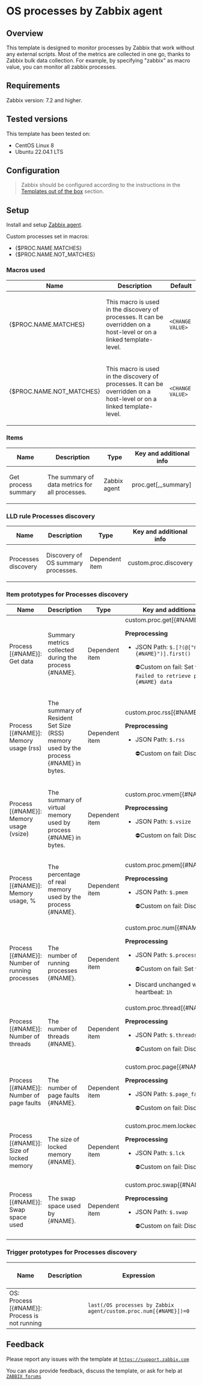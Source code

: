 
# OS processes by Zabbix agent

## Overview

This template is designed to monitor processes by Zabbix that work without any external scripts.
Most of the metrics are collected in one go, thanks to Zabbix bulk data collection.
For example, by specifying "zabbix" as macro value, you can monitor all zabbix processes.

## Requirements

Zabbix version: 7.2 and higher.

## Tested versions

This template has been tested on:
- CentOS Linux 8
- Ubuntu 22.04.1 LTS

## Configuration

> Zabbix should be configured according to the instructions in the [Templates out of the box](https://www.zabbix.com/documentation/7.2/manual/config/templates_out_of_the_box) section.

## Setup

Install and setup [Zabbix agent](https://www.zabbix.com/documentation/7.2/manual/installation/install_from_packages).

Custom processes set in macros:

- {$PROC.NAME.MATCHES}
- {$PROC.NAME.NOT_MATCHES}

### Macros used

|Name|Description|Default|
|----|-----------|-------|
|{$PROC.NAME.MATCHES}|<p>This macro is used in the discovery of processes. It can be overridden on a host-level or on a linked template-level.</p>|`<CHANGE VALUE>`|
|{$PROC.NAME.NOT_MATCHES}|<p>This macro is used in the discovery of processes. It can be overridden on a host-level or on a linked template-level.</p>|`<CHANGE VALUE>`|

### Items

|Name|Description|Type|Key and additional info|
|----|-----------|----|-----------------------|
|Get process summary|<p>The summary of data metrics for all processes.</p>|Zabbix agent|proc.get[,,,summary]|

### LLD rule Processes discovery

|Name|Description|Type|Key and additional info|
|----|-----------|----|-----------------------|
|Processes discovery|<p>Discovery of OS summary processes.</p>|Dependent item|custom.proc.discovery|

### Item prototypes for Processes discovery

|Name|Description|Type|Key and additional info|
|----|-----------|----|-----------------------|
|Process [{#NAME}]: Get data|<p>Summary metrics collected during the process {#NAME}.</p>|Dependent item|custom.proc.get[{#NAME}]<p>**Preprocessing**</p><ul><li><p>JSON Path: `$.[?(@["name"]=="{#NAME}")].first()`</p><p>⛔️Custom on fail: Set value to: `Failed to retrieve process {#NAME} data`</p></li></ul>|
|Process [{#NAME}]: Memory usage (rss)|<p>The summary of Resident Set Size (RSS) memory used by the process {#NAME} in bytes.</p>|Dependent item|custom.proc.rss[{#NAME}]<p>**Preprocessing**</p><ul><li><p>JSON Path: `$.rss`</p><p>⛔️Custom on fail: Discard value</p></li></ul>|
|Process [{#NAME}]: Memory usage (vsize)|<p>The summary of virtual memory used by process {#NAME} in bytes.</p>|Dependent item|custom.proc.vmem[{#NAME}]<p>**Preprocessing**</p><ul><li><p>JSON Path: `$.vsize`</p><p>⛔️Custom on fail: Discard value</p></li></ul>|
|Process [{#NAME}]: Memory usage, %|<p>The percentage of real memory used by the process {#NAME}.</p>|Dependent item|custom.proc.pmem[{#NAME}]<p>**Preprocessing**</p><ul><li><p>JSON Path: `$.pmem`</p><p>⛔️Custom on fail: Discard value</p></li></ul>|
|Process [{#NAME}]: Number of running processes|<p>The number of running processes {#NAME}.</p>|Dependent item|custom.proc.num[{#NAME}]<p>**Preprocessing**</p><ul><li><p>JSON Path: `$.processes`</p><p>⛔️Custom on fail: Set value to: `0`</p></li><li><p>Discard unchanged with heartbeat: `1h`</p></li></ul>|
|Process [{#NAME}]: Number of threads|<p>The number of threads {#NAME}.</p>|Dependent item|custom.proc.thread[{#NAME}]<p>**Preprocessing**</p><ul><li><p>JSON Path: `$.threads`</p><p>⛔️Custom on fail: Discard value</p></li></ul>|
|Process [{#NAME}]: Number of page faults|<p>The number of page faults {#NAME}.</p>|Dependent item|custom.proc.page[{#NAME}]<p>**Preprocessing**</p><ul><li><p>JSON Path: `$.page_faults`</p><p>⛔️Custom on fail: Discard value</p></li></ul>|
|Process [{#NAME}]: Size of locked memory|<p>The size of locked memory {#NAME}.</p>|Dependent item|custom.proc.mem.locked[{#NAME}]<p>**Preprocessing**</p><ul><li><p>JSON Path: `$.lck`</p><p>⛔️Custom on fail: Discard value</p></li></ul>|
|Process [{#NAME}]: Swap space used|<p>The swap space used by {#NAME}.</p>|Dependent item|custom.proc.swap[{#NAME}]<p>**Preprocessing**</p><ul><li><p>JSON Path: `$.swap`</p><p>⛔️Custom on fail: Discard value</p></li></ul>|

### Trigger prototypes for Processes discovery

|Name|Description|Expression|Severity|Dependencies and additional info|
|----|-----------|----------|--------|--------------------------------|
|OS: Process [{#NAME}]: Process is not running||`last(/OS processes by Zabbix agent/custom.proc.num[{#NAME}])=0`|High|**Manual close**: Yes|

## Feedback

Please report any issues with the template at [`https://support.zabbix.com`](https://support.zabbix.com)

You can also provide feedback, discuss the template, or ask for help at [`ZABBIX forums`](https://www.zabbix.com/forum/zabbix-suggestions-and-feedback)


